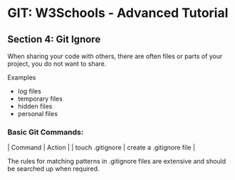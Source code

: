 
# GIT: W3Schools - Advanced Tutorial
## Section 4: Git Ignore

When sharing your code with others, there are often files or parts of your project, you do not want to share.

Examples
 - log files
 - temporary files
 - hidden files
 - personal files

### Basic Git Commands:
| Command | Action |
| touch .gitignore | create a .gitignore file |

The rules for matching patterns in .gitignore files are extensive and should be searched up when required.
